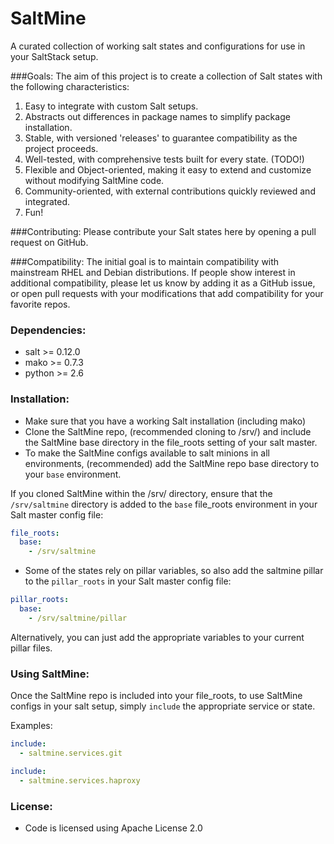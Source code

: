 SaltMine
========

A curated collection of working salt states and configurations for use in your SaltStack setup.

###Goals:
The aim of this project is to create a collection of Salt states with the following characteristics:

1. Easy to integrate with custom Salt setups.
2. Abstracts out differences in package names to simplify package installation.
3. Stable, with versioned 'releases' to guarantee compatibility as the project proceeds.
4. Well-tested, with comprehensive tests built for every state. (TODO!)
5. Flexible and Object-oriented, making it easy to extend and customize without modifying SaltMine code.
6. Community-oriented, with external contributions quickly reviewed and integrated.
7. Fun!

###Contributing:
Please contribute your Salt states here by opening a pull request on GitHub.

###Compatibility: 
The initial goal is to maintain compatibility with mainstream RHEL and Debian distributions. 
If people show interest in additional compatibility, please let us know by adding it as a GitHub issue,
or open pull requests with your modifications that add compatibility for your favorite repos.

### Dependencies:
+ salt >= 0.12.0
+ mako >= 0.7.3
+ python >= 2.6

### Installation:
+ Make sure that you have a working Salt installation (including mako)
+ Clone the SaltMine repo, (recommended cloning to /srv/) and include the SaltMine base directory in the file_roots setting of your salt master.
+ To make the SaltMine configs available to salt minions in all environments, (recommended) add the SaltMine repo base directory to your `base` environment.

If you cloned SaltMine within the /srv/ directory, ensure that the ``/srv/saltmine`` directory is added to the ``base`` file_roots environment in your Salt master config file:

```yaml
file_roots:
  base:
    - /srv/saltmine
```

+ Some of the states rely on pillar variables, so also add the saltmine pillar to the ``pillar_roots`` in your Salt master config file:

```yaml
pillar_roots:
  base:
    - /srv/saltmine/pillar
```

Alternatively, you can just add the appropriate variables to your current pillar files.

### Using SaltMine:
Once the SaltMine repo is included into your file_roots, to use SaltMine configs in your salt setup, simply ``include`` the appropriate service or state.

Examples:

```yaml
include:
  - saltmine.services.git
```

```yaml
include:
  - saltmine.services.haproxy
```

### License: 
+ Code is licensed using Apache License 2.0
